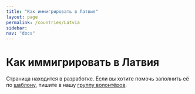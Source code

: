 ```yaml
---
title: "Как иммигрировать в Латвия"
layout: page
permalink: /countries/Latvia
sidebar:
nav: "docs"
---
```


# Как иммигрировать в Латвия

Страница находится в разработке. Если вы хотите помочь заполнить её по [шаблону](/template), пишите в нашу [группу волонтёров](https://t.me/+FHi3FnJaoWJkMDAx).
